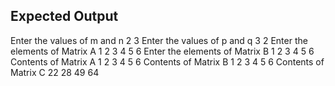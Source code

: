 ## Expected Output
Enter the values of m and n
2
3
Enter the values of p and q
3
2
Enter the elements of Matrix A
1
2
3
4
5
6
Enter the elements of Matrix B
1
2
3
4
5
6
Contents of Matrix A
1 2 3
4 5 6
Contents of Matrix B
1 2
3 4
5 6
Contents of Matrix C
22 28
49 64
